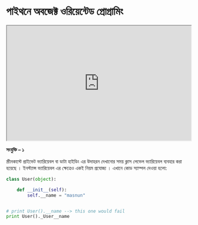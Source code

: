 # পাইথনে অবজেক্ট ওরিয়েন্টেড প্রোগ্রামিং

<iframe src="http://player.vimeo.com/video/102172371" width="500" height="312" webkitallowfullscreen mozallowfullscreen allowfullscreen></iframe>

**সংযুক্তি – ১**

স্ক্রীনকাস্টে প্রাইভেট ভ্যারিয়েবল বা ডাটা হাইডিং এর উদাহরন দেখানোর সময় ক্লাস লেভেল ভ্যারিয়েবল ব্যবহার করা হয়েছে । ইনস্ট্যান্স ভ্যারিয়েবল এর ক্ষেত্রেও একই নিয়ম প্রযোজ্য । এখানে কোড স্যাম্পল দেওয়া হলো:

```python
class User(object):

    def __init__(self):
        self.__name = "masnun"


# print User().__name --> this one would fail
print User()._User__name
```
